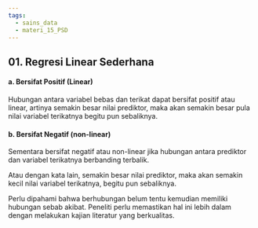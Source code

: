 ```yaml
---
tags:
  - sains_data
  - materi_15_PSD
---
```

## 01. Regresi Linear Sederhana

#### a. Bersifat Positif (Linear)

Hubungan antara variabel bebas dan terikat dapat bersifat positif atau linear, artinya semakin besar nilai prediktor, maka akan semakin besar pula nilai variabel terikatnya begitu pun sebaliknya.

#### b. Bersifat Negatif (non-linear)

Sementara bersifat negatif atau non-linear jika hubungan antara prediktor dan variabel terikatnya berbanding terbalik.

Atau dengan kata lain, semakin besar nilai prediktor, maka akan semakin kecil nilai variabel terikatnya, begitu pun sebaliknya.

Perlu dipahami bahwa berhubungan belum tentu kemudian memiliki hubungan sebab akibat. Peneliti perlu memastikan hal ini lebih dalam dengan melakukan kajian literatur yang berkualitas.

